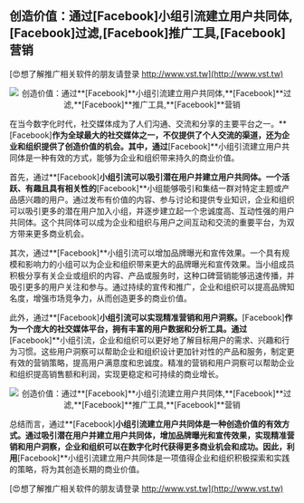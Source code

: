 ## **创造价值：通过**[Facebook]**小组引流建立用户共同体,**[Facebook]**过滤,**[Facebook]**推广工具,**[Facebook]**营销**

[😍想了解推广相关软件的朋友请登录 http://www.vst.tw](http://www.vst.tw)

 <center><img src="https://vst.tw/MP4/tuiguang/png/1.png" alt="创造价值：通过**[Facebook]**小组引流建立用户共同体,**[Facebook]**过滤,**[Facebook]**推广工具,**[Facebook]**营销"></center>

在当今数字化时代，社交媒体成为了人们沟通、交流和分享的主要平台之一。**[Facebook]**作为全球最大的社交媒体之一，不仅提供了个人交流的渠道，还为企业和组织提供了创造价值的机会。其中，通过**[Facebook]**小组引流建立用户共同体是一种有效的方式，能够为企业和组织带来持久的商业价值。

首先，通过**[Facebook]**小组引流可以吸引潜在用户并建立用户共同体。一个活跃、有趣且具有相关性的**[Facebook]**小组能够吸引和集结一群对特定主题或产品感兴趣的用户。通过发布有价值的内容、参与讨论和提供专业知识，企业和组织可以吸引更多的潜在用户加入小组，并逐步建立起一个忠诚度高、互动性强的用户共同体。这个共同体可以成为企业和组织与用户之间互动和交流的重要平台，为双方带来更多商业机会。

其次，通过**[Facebook]**小组引流可以增加品牌曝光和宣传效果。一个具有规模和影响力的小组可以为企业和组织带来更大的品牌曝光和宣传效果。当小组成员积极分享有关企业或组织的内容、产品或服务时，这种口碑营销能够迅速传播，并吸引更多的用户关注和参与。通过持续的宣传和推广，企业和组织可以提高品牌知名度，增强市场竞争力，从而创造更多的商业价值。

此外，通过**[Facebook]**小组引流可以实现精准营销和用户洞察。**[Facebook]**作为一个庞大的社交媒体平台，拥有丰富的用户数据和分析工具。通过**[Facebook]**小组引流，企业和组织可以更好地了解目标用户的需求、兴趣和行为习惯。这些用户洞察可以帮助企业和组织设计更加针对性的产品和服务，制定更有效的营销策略，提高用户满意度和忠诚度。精准的营销和用户洞察可以帮助企业和组织提高销售额和利润，实现更稳定和可持续的商业增长。

 <center><img src="https://vst.tw/MP4/tuiguang/png/5.png" alt="创造价值：通过**[Facebook]**小组引流建立用户共同体,**[Facebook]**过滤,**[Facebook]**推广工具,**[Facebook]**营销"></center>

总结而言，通过**[Facebook]**小组引流建立用户共同体是一种创造价值的有效方式。通过吸引潜在用户并建立用户共同体，增加品牌曝光和宣传效果，实现精准营销和用户洞察，企业和组织可以在数字化时代获得更多商业机会和成功。因此，利用**[Facebook]**小组引流建立用户共同体是一项值得企业和组织积极探索和实践的策略，将为其创造长期的商业价值。

[😍想了解推广相关软件的朋友请登录 http://www.vst.tw](http://www.vst.tw)



